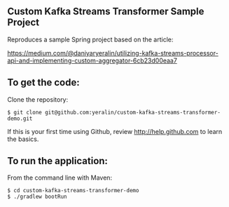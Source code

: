Custom Kafka Streams Transformer Sample Project
-------------------
Reproduces a sample Spring project based on the article:

https://medium.com/@daniyaryeralin/utilizing-kafka-streams-processor-api-and-implementing-custom-aggregator-6cb23d00eaa7

To get the code:
-------------------
Clone the repository:

    $ git clone git@github.com:yeralin/custom-kafka-streams-transformer-demo.git

If this is your first time using Github, review http://help.github.com to learn the basics.

To run the application:
-------------------
From the command line with Maven:

    $ cd custom-kafka-streams-transformer-demo
    $ ./gradlew bootRun
